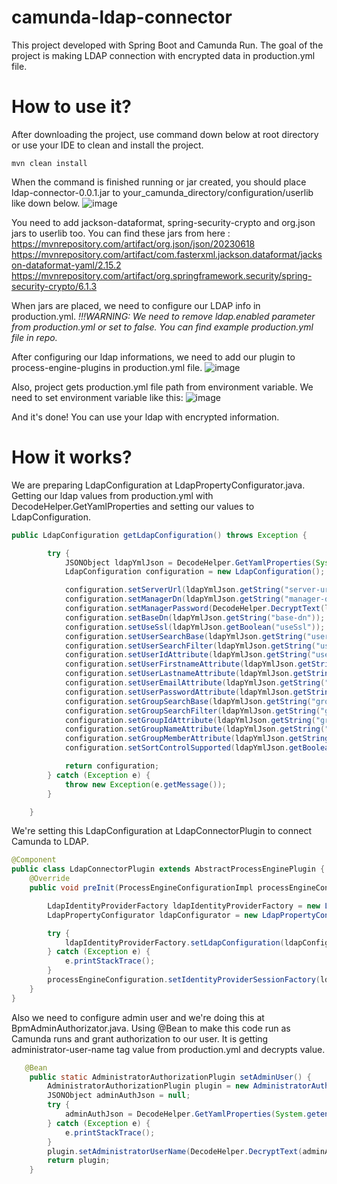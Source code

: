 # camunda-ldap-connector

This project developed with Spring Boot and Camunda Run. The goal of the project is making LDAP connection with encrypted data in production.yml file. 

# How to use it?

After downloading the project, use command down below at root directory or use your IDE to clean and install the project.
```
mvn clean install
```
When the command is finished running or jar created, you should place ldap-connector-0.0.1.jar to your_camunda_directory/configuration/userlib like down below.
![image](https://github.com/mertmahanoglu/camunda-ldap-connector/assets/72344057/aaf3ad4a-2fb5-4c86-b823-912a7435a9bf)

You need to add jackson-dataformat, spring-security-crypto and org.json jars to userlib too. 
You can find these jars from here :
 https://mvnrepository.com/artifact/org.json/json/20230618
 https://mvnrepository.com/artifact/com.fasterxml.jackson.dataformat/jackson-dataformat-yaml/2.15.2
 https://mvnrepository.com/artifact/org.springframework.security/spring-security-crypto/6.1.3

When jars are placed, we need to configure our LDAP info in production.yml.
*!!!WARNING: We need to remove ldap.enabled parameter from production.yml or set to false. You can find example production.yml file in repo.*

After configuring our ldap informations, we need to add our plugin to process-engine-plugins in production.yml file.
![image](https://github.com/mertmahanoglu/camunda-ldap-connector/assets/72344057/22f052c0-4624-44d8-8c0e-f9725e27955a)

Also, project gets production.yml file path from environment variable. We need to set environment variable like this:
![image](https://github.com/mertmahanoglu/camunda-ldap-connector/assets/72344057/57d8a678-d47f-4a9b-8c77-687743e13c03)

And it's done! You can use your ldap with encrypted information.

# How it works?

We are preparing LdapConfiguration at LdapPropertyConfigurator.java. Getting our ldap values from production.yml with DecodeHelper.GetYamlProperties and setting our values to LdapConfiguration. 
```Java
public LdapConfiguration getLdapConfiguration() throws Exception {

		try {
			JSONObject ldapYmlJson = DecodeHelper.GetYamlProperties(System.getenv("CAMUNDA_HOME") + "/configuration/production.yml","ldap");;
			LdapConfiguration configuration = new LdapConfiguration();

			configuration.setServerUrl(ldapYmlJson.getString("server-url"));
			configuration.setManagerDn(ldapYmlJson.getString("manager-dn"));
			configuration.setManagerPassword(DecodeHelper.DecryptText(ldapYmlJson.getString("manager-password")));
			configuration.setBaseDn(ldapYmlJson.getString("base-dn"));
			configuration.setUseSsl(ldapYmlJson.getBoolean("useSsl"));
			configuration.setUserSearchBase(ldapYmlJson.getString("user-search-base"));
			configuration.setUserSearchFilter(ldapYmlJson.getString("user-search-filter"));
			configuration.setUserIdAttribute(ldapYmlJson.getString("user-id-attribute"));
			configuration.setUserFirstnameAttribute(ldapYmlJson.getString("user-firstname-attribute"));
			configuration.setUserLastnameAttribute(ldapYmlJson.getString("user-lastname-attribute"));
			configuration.setUserEmailAttribute(ldapYmlJson.getString("user-email-ttribute"));
			configuration.setUserPasswordAttribute(ldapYmlJson.getString("user-password-attribute"));
			configuration.setGroupSearchBase(ldapYmlJson.getString("group-search-base"));
			configuration.setGroupSearchFilter(ldapYmlJson.getString("group-search-filter"));
			configuration.setGroupIdAttribute(ldapYmlJson.getString("group-id-attribute"));
			configuration.setGroupNameAttribute(ldapYmlJson.getString("group-name-attribute"));
			configuration.setGroupMemberAttribute(ldapYmlJson.getString("group-member-attribute"));
			configuration.setSortControlSupported(ldapYmlJson.getBoolean("sort-control-supported"));

			return configuration;
		} catch (Exception e) {
			throw new Exception(e.getMessage());
		}

	}
```
We're setting this LdapConfiguration at LdapConnectorPlugin to connect Camunda to LDAP.

```Java
@Component
public class LdapConnectorPlugin extends AbstractProcessEnginePlugin {
	@Override
	public void preInit(ProcessEngineConfigurationImpl processEngineConfiguration) {

		LdapIdentityProviderFactory ldapIdentityProviderFactory = new LdapIdentityProviderFactory();
		LdapPropertyConfigurator ldapConfigurator = new LdapPropertyConfigurator();

		try {
			ldapIdentityProviderFactory.setLdapConfiguration(ldapConfigurator.getLdapConfiguration());
		} catch (Exception e) {
			e.printStackTrace();
		}
		processEngineConfiguration.setIdentityProviderSessionFactory(ldapIdentityProviderFactory);
	}
}
```

Also we need to configure admin user and we're doing this at BpmAdminAuthorizator.java. Using @Bean to make this code run as Camunda runs and grant authorization to our user. It is getting administrator-user-name tag value from production.yml and decrypts value.
```Java
   @Bean
    public static AdministratorAuthorizationPlugin setAdminUser() {
        AdministratorAuthorizationPlugin plugin = new AdministratorAuthorizationPlugin();
        JSONObject adminAuthJson = null;
		try {
			adminAuthJson = DecodeHelper.GetYamlProperties(System.getenv("CAMUNDA_HOME") + "/configuration/production.yml", "admin-auth");
		} catch (Exception e) {
			e.printStackTrace();
		}
        plugin.setAdministratorUserName(DecodeHelper.DecryptText(adminAuthJson.getString("administrator-user-name")));
        return plugin;
    }
```
